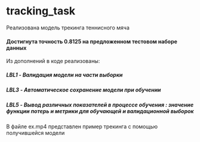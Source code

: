 # tracking_task

Реализована модель трекинга теннисного мяча
#### Достигнута точность 0.8125 на предложенном тестовом наборе данных

Из дополнений в коде реализованы:
##### LBL1 - Валидация модели на части выборки
##### LBL3 - Автоматическое сохранение модели при обучении
##### LBL5 - Вывод различных показателей в процессе обучения : значение функции потерь и метрики для обучающей и валидационной выборок

В файле ex.mp4 представлен пример трекинга с помощью получившейся модели 
